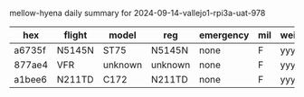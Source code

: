 mellow-hyena daily summary for 2024-09-14-vallejo1-rpi3a-uat-978

|hex|flight|model|reg|emergency|mil|weirdo|
|--|--|--|--|--|--|--|
|a6735f|N5145N|ST75|N5145N|none|F|yyy|
|877ae4|VFR|unknown|unknown|none|F|yyy|
|a1bee6|N211TD|C172|N211TD|none|F|yyy|
